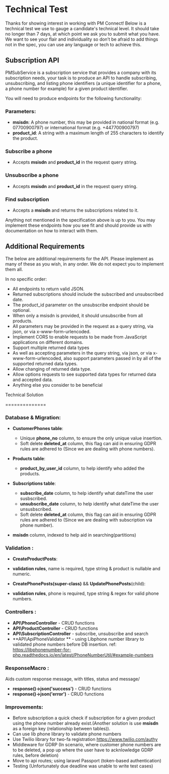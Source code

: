 Technical Test
==============

Thanks for showing interest in working with PM Connect! Below is a technical test we use to gauge a candidate's technical level. It should take no longer than 7 days, at which point we ask you to submit what you have. We want to see your flair and individuality so don’t be afraid to add things not in the spec, you can use any language or tech to achieve this.

## Subscription API

PMSubService is a subscription service that provides a company with its subscription needs, your task is to produce an API to handle subscribing, unsubscribing, and listing phone identifiers (a unique identifier for a phone, a phone number for example) for a given product identifier.

You will need to produce endpoints for the following functionality:

### Parameters:

- **msisdn**: A phone number, this may be provided in national format (e.g. 07700900797) or international format (e.g. +447700900797)
- **product_id**: A string with a maximum length of 255 characters to identify the product.


### Subscribe a phone
- Accepts **msisdn** and **product_id** in the request query string.

### Unsubscribe a phone
- Accepts **msisdn** and **product_id** in the request query string.

### Find subscription
- Accepts a **msisdn** and returns the subscriptions related to it.

Anything not mentioned in the specification above is up to you. You may implement these endpoints how you see fit and should provide us with documentation on how to interact with them.

## Additional Requirements

The below are additional requirements for the API. Please implement as many of these as you wish, in any order. We do not expect you to implement them all.

In no specific order:

- All endpoints to return valid JSON.
- Returned subscriptions should include the subscribed and unsubscribed date.
- The product_id parameter on the unsubscribe endpoint should be optional.
- When only a msisdn is provided, it should unsubscribe from all products.
- All parameters may be provided in the request as a query string, via json, or via x-www-form-urlencoded.
- Implement CORS to enable requests to be made from JavaScript applications on different domains.
- Support multiple returned data types
- As well as accepting parameters in the query string, via json, or via x-www-form-urlencoded, also support parameters passed in by all of the supported returned data types.
- Allow changing of returned data type.
- Allow options requests to see supported data types for returned data and accepted data.
- Anything else you consider to be beneficial




Technical Solution

==============

### Database & Migration:

- **CustomerPhones table**: 
     - Unique **phone_no** column, to ensure the only unique value insertion.
     - Soft delete **deleted_at** column, this flag can aid in ensuring GDPR rules are adhered to (Since we are dealing with phone numbers).


- **Products table**: 
     - **product_by_user_id** column, to help identify who added the products.

- **Subscriptions table**: 
     - **subscribe_date** column, to help identify what dateTime the user susbscribed.
     - **unsubscribe_date** column, to help identify what dateTime the user unsusbscribed.
   - Soft delete **deleted_at** column, this flag can aid in ensuring GDPR rules are adhered to (Since we are dealing with subscription via phone number).
- **msisdn** column, indexed to help aid in searching(partitions)

### Validation :
- **CreateProductPosts**:
 - **validation rules**, name is required, type string & product is nullable and numeric.

- **CreatePhonePosts(super-class)** && **UpdatePhonePosts**(child):
 - **validation rules**, phone is required, type string & regex for valid phone numbers.


### Controllers :
- **API\PhoneController** - CRUD functions
- **API\ProductController**  - CRUD functions
- **API\SubscriptionController** - subscribe, unsubscribe and search
- **API\ApiPhoneValidator ** - using Libphone number library to validated phone numbers before DB insertion. ref: https://libphonenumber-for-php.readthedocs.io/en/latest/PhoneNumberUtil/#example-numbers

### ResponseMacro :
Aids custom response message, with titles, status and message/
- **response()->json('success')** - CRUD functions
- **response()->json('error')**  - CRUD functions


### Improvements:
- Before subscription a quick check if subscription for a given product using the phone number already exist.(Another solution is use **msisdn** as a foreign key (relationship between tables)).
- Can use lib phone library to validate phone numbers
- Use Twilio library for two-fa registration https://www.twilio.com/authy
- Middleware for GDRP (In scenario, where customer phone numbers are to be deleted, a pop up where the user have to acknlowledge GDRP rules, before deletion)
- Move to api routes; using laravel Passport (token-based authentication)
- Testing (Unfortunately due deadline was unable to write test cases)

